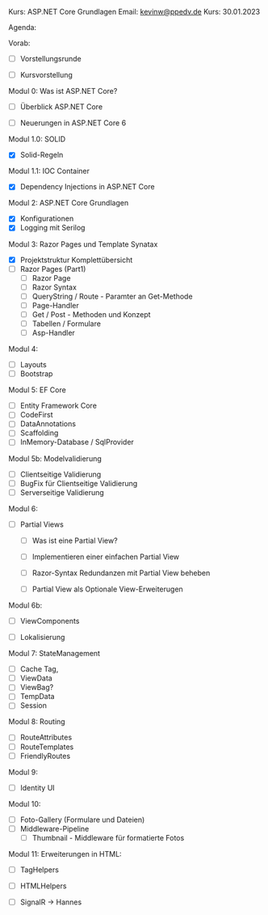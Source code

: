 Kurs:       ASP.NET Core Grundlagen
Email:      kevinw@ppedv.de
Kurs:       30.01.2023


Agenda: 

Vorab:
- [ ] Vorstellungsrunde
- [ ] Kursvorstellung


Modul 0: Was ist ASP.NET Core?
- [ ] Überblick ASP.NET Core
- [ ] Neuerungen in ASP.NET Core 6


Modul 1.0: SOLID 
- [x] Solid-Regeln

Modul 1.1: IOC Container
- [x] Dependency Injections in ASP.NET Core

Modul 2: ASP.NET Core Grundlagen
- [x] Konfigurationen
- [x] Logging mit Serilog

Modul 3: Razor Pages und Template Synatax
- [x] Projektstruktur Komplettübersicht
- [ ] Razor Pages (Part1)
    - [ ] Razor Page
    - [ ] Razor Syntax
    - [ ] QueryString / Route - Paramter an Get-Methode
    - [ ] Page-Handler 
    - [ ] Get / Post - Methoden und Konzept
    - [ ] Tabellen / Formulare
    - [ ] Asp-Handler
    
Modul 4: 
- [ ] Layouts
- [ ] Bootstrap

Modul 5: EF Core
- [ ] Entity Framework Core
- [ ] CodeFirst
- [ ] DataAnnotations
- [ ] Scaffolding
- [ ] InMemory-Database / SqlProvider

Modul 5b: Modelvalidierung
- [ ]  Clientseitige Validierung
- [ ]  BugFix für Clientseitige Validierung
- [ ]  Serverseitige Validierung

Modul 6: 
- [ ] Partial Views
    - [ ] Was ist eine Partial View?
    - [ ] Implementieren einer einfachen Partial View
    - [ ] Razor-Syntax Redundanzen mit Partial View beheben 
    - [ ] Partial View als Optionale View-Erweiterugen 


Modul 6b: 
- [ ] ViewComponents
- [ ] Lokalisierung 


Modul 7: StateManagement
- [ ] Cache Tag,
- [ ] ViewData
- [ ] ViewBag? 
- [ ] TempData
- [ ] Session

Modul 8: Routing
- [ ] RouteAttributes
- [ ] RouteTemplates
- [ ] FriendlyRoutes
  
Modul 9: 
- [ ] Identity UI 

Modul 10:
- [ ] Foto-Gallery (Formulare und Dateien)
- [ ] Middleware-Pipeline
    - [ ] Thumbnail - Middleware für formatierte Fotos

Modul 11: Erweiterungen in HTML:
- [ ] TagHelpers
- [ ] HTMLHelpers
- [ ] SignalR -> Hannes














